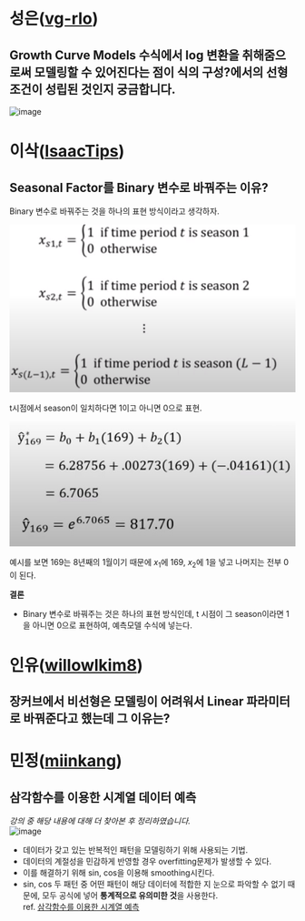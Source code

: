 # 성은([vg-rlo](https://github.com/vg-rlo))

## Growth Curve Models 수식에서 log 변환을 취해줌으로써 모델링할 수 있어진다는 점이 식의 구성?에서의 선형조건이 성립된 것인지 궁금합니다. 

![image](https://user-images.githubusercontent.com/69677950/116641272-596ed380-a9a7-11eb-9163-d23cc18912df.png)



# 이삭([IsaacTips](https://github.com/IsaacTips))
## Seasonal Factor를 Binary 변수로 바꿔주는 이유?

Binary 변수로 바꿔주는 것을 하나의 표현 방식이라고 생각하자.

<img src="./image/binary.png" />

t시점에서 season이 일치하다면 1이고 아니면 0으로 표현. 

<img src="./image/binary.jpg" />

예시를 보면 169는 8년째의 1월이기 때문에 $x_{1}$에 169, $x_{2}$에 1을 넣고 나머지는 전부 0이 된다. 

__결론__
* Binary 변수로 바꿔주는 것은 하나의 표현 방식인데, t 시점이 그 season이라면 1을 아니면 0으로 표현하여, 예측모델 수식에 넣는다.

# 인유([willowlkim8](https://github.com/willowkim8))

## 장커브에서 비선형은 모델링이 어려워서 Linear 파라미터로 바꿔준다고 했는데 그 이유는?

# 민정([miinkang](https://github.com/miinkang))
## 삼각함수를 이용한 시계열 데이터 예측 
*강의 중 해당 내용에 대해 더 찾아본 후 정리하였습니다.*    
![image](https://user-images.githubusercontent.com/68461606/116641026-d8afd780-a9a6-11eb-9af2-7d7c67f1f8b4.png)
- 데이터가 갖고 있는 반복적인 패턴을 모델링하기 위해 사용되는 기법. 
- 데이터의 계절성을 민감하게 반영할 경우 overfitting문제가 발생할 수 있다. 
- 이를 해결하기 위해 sin, cos을 이용해 smoothing시킨다.    
- sin, cos 두 패턴 중 어떤 패턴이 해당 데이터에 적합한 지 눈으로 파악할 수 없기 때문에, 모두 공식에 넣어 **통계적으로 유의미한 것**을 사용한다.    
ref. [삼각함수를 이용한 시계열 예측](https://blog.naver.com/PostView.nhn?blogId=ibuyworld&logNo=222021695385&parentCategoryNo=&categoryNo=&viewDate=&isShowPopularPosts=false&from=postView)